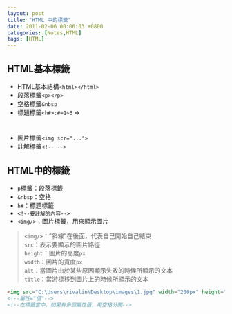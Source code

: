 ```yaml
---
layout: post
title: "HTML 中的標籤"
date: 2011-02-06 00:06:03 +0800
categories: [Notes,HTML]
tags: [HTML]
---
```


## HTML基本標籤
- HTML基本結構`<html></html>`
- 段落標籤`<p></p>`
- 空格標籤`&nbsp`
- 標題標籤`<h#>:#=1~6` => <h1>
- 圖片標籤`<img scr="...">`
- 註解標籤`<!-- -->`

##  HTML中的標籤
- `p`標籤：段落標籤
- `&nbsp`：空格
- `h#`：標題標籤
- `<!--要註解的內容-->`
- `<img/>`：圖片標籤，用來顯示圖片
> `<img/>`："斜線"在後面，代表自己開始自己結束  
`src`：表示要顯示的圖片路徑  
`height`：圖片的高度`px`  
`width`：圖片的寬度`px`  
`alt`：當圖片由於某些原因顯示失敗的時候所顯示的文本  
`title`：當游標移到圖片上的時候所顯示的文本  
    
```html
<img src="C:\Users\rivalin\Desktop\images\1.jpg" width="200px" height="200px" border="1px" title="可愛吧" alt="原來是可愛的鼠鼠呀" />
<!--屬性="值"-->
<!--在標籤當中，如果有多個屬性值，用空格分開-->
```
